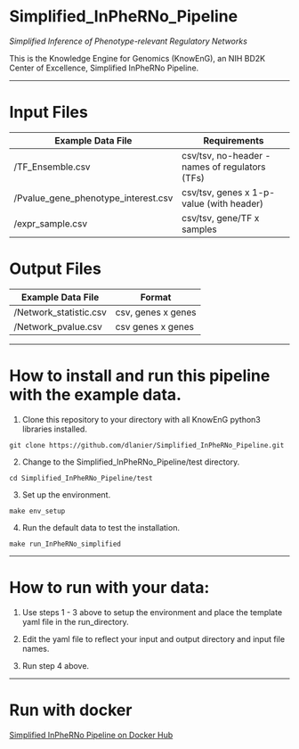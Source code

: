 # Simplified_InPheRNo_Pipeline
*Simplified Inference of Phenotype-relevant Regulatory Networks*

This is the Knowledge Engine for Genomics (KnowEnG), an NIH BD2K Center of Excellence, Simplified InPheRNo Pipeline.

**** 

# Input Files
| **Example Data File** | **Requirements** |
| --------------------------------------- | ---------------------------------------- |
| /TF_Ensemble.csv | csv/tsv, no-header - names of regulators (TFs) |
| /Pvalue_gene_phenotype_interest.csv | csv/tsv, genes x 1-p-value (with header) |
| /expr_sample.csv | csv/tsv, gene/TF x samples |

# Output Files
| **Example Data File** | **Format** |
| --------------------------------------- | ---------------------------------------- |
| /Network_statistic.csv | csv, genes x genes |
| /Network_pvalue.csv | csv genes x genes |

****
# How to install and run this pipeline with the example data.
1) Clone this repository to your directory with all KnowEnG python3 libraries installed.

```git clone https://github.com/dlanier/Simplified_InPheRNo_Pipeline.git```

2) Change to the Simplified_InPheRNo_Pipeline/test directory.

```cd Simplified_InPheRNo_Pipeline/test```

3) Set up the environment.

```make env_setup```

4) Run the default data to test the installation.

```make run_InPheRNo_simplified```

****
# How to run with your data:
1) Use steps 1 - 3 above to setup the environment and place the template yaml file in the run_directory.

2) Edit the yaml file to reflect your input and output directory and input file names.

3) Run step 4 above.
****

# Run with docker

[Simplified InPheRNo Pipeline on Docker Hub](https://hub.docker.com/r/knowengdev/simplified_inpherno_pipeline/)
